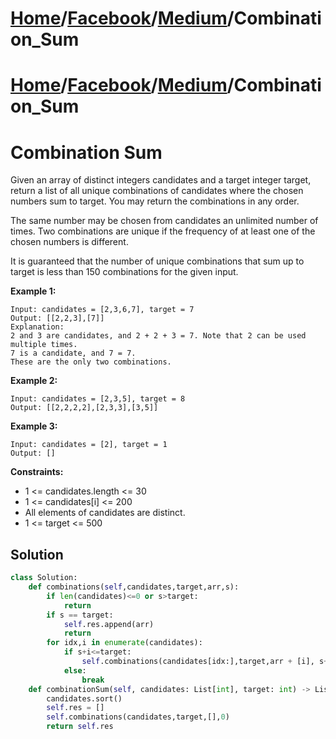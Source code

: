 # [Home](./../../..)/[Facebook](./../..)/[Medium](./..)/Combination_Sum
# [Home](./../../..)/[Facebook](./../..)/[Medium](./..)/Combination_Sum
<h1>Combination Sum</h1>

<p>
Given an array of distinct integers candidates and a target integer target, return a list of all unique combinations of candidates where the chosen numbers sum to target. You may return the combinations in any order.

The same number may be chosen from candidates an unlimited number of times. Two combinations are unique if the frequency of at least one of the chosen numbers is different.

It is guaranteed that the number of unique combinations that sum up to target is less than 150 combinations for the given input.

</p>

<b>Example 1:</b>

    Input: candidates = [2,3,6,7], target = 7
    Output: [[2,2,3],[7]]
    Explanation:
    2 and 3 are candidates, and 2 + 2 + 3 = 7. Note that 2 can be used multiple times.
    7 is a candidate, and 7 = 7.
    These are the only two combinations.
    
<b>Example 2:</b>

    Input: candidates = [2,3,5], target = 8
    Output: [[2,2,2,2],[2,3,3],[3,5]]
    
<b>Example 3:</b>

    Input: candidates = [2], target = 1
    Output: []

<b>Constraints:</b>

- 1 <= candidates.length <= 30
- 1 <= candidates[i] <= 200
- All elements of candidates are distinct.
- 1 <= target <= 500

<h2>Solution</h2>

```python
class Solution:
    def combinations(self,candidates,target,arr,s):
        if len(candidates)<=0 or s>target:
            return
        if s == target:
            self.res.append(arr)
            return
        for idx,i in enumerate(candidates):
            if s+i<=target:
                self.combinations(candidates[idx:],target,arr + [i], s+i)
            else:
                break
    def combinationSum(self, candidates: List[int], target: int) -> List[List[int]]:
        candidates.sort()
        self.res = []
        self.combinations(candidates,target,[],0)
        return self.res
```
